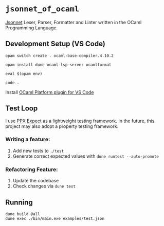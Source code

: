 # `jsonnet_of_ocaml`
[Jsonnet](https://jsonnet.org/) Lexer, Parser, Formatter and Linter written in the OCaml Programming Language.

## Development Setup (VS Code)
```
opam switch create . ocaml-base-compiler.4.10.2

opam install dune ocaml-lsp-server ocamlformat

eval $(opam env)

code .
```

Install [OCaml Platform plugin for VS Code](https://github.com/ocamllabs/vscode-ocaml-platform)

## Test Loop
I use [PPX Expect](https://github.com/janestreet/ppx_expect) as a lightweight testing framework.
In the future, this project may also adopt a property testing framework.

### Writing a feature:
1. Add new tests to `./test`
2. Generate correct expected values with `dune runtest --auto-promote`

### Refactoring Feature:
1. Update the codebase
2. Check changes via `dune test`


## Running

```
dune build @all
dune exec ./bin/main.exe examples/test.json
```

